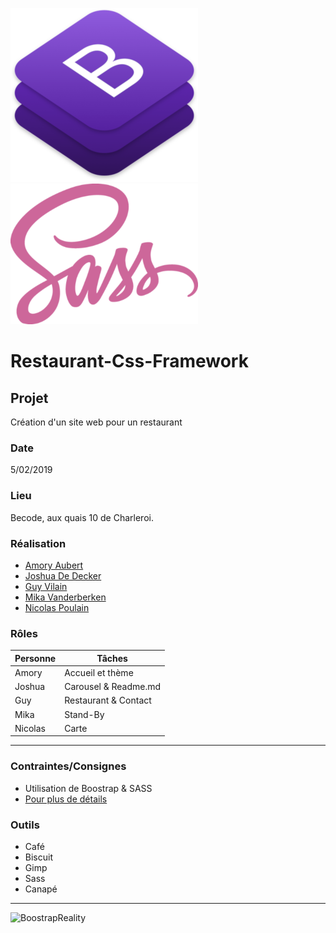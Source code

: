 ![Boostrap](assets/rdsrc/boostrap_readme.png)
![Sass](assets/rdsrc/sass.png)

# Restaurant-Css-Framework

## Projet
Création d'un site web pour un restaurant

### Date 
5/02/2019 
### Lieu
Becode, aux quais 10 de Charleroi.

### Réalisation 
* [Amory Aubert](https://github.com/AmoryAubert)
* [Joshua De Decker](https://github.com/2D1J)
* [Guy Vilain](https://github.com/GuyVil1)
* [Mika Vanderberken](https://github.com/mika0499)
* [Nicolas Poulain](https://github.com/PoulainNicolas)

### Rôles

|Personne    | Tâches                |
|------------|-----------------------|
|Amory       |Accueil et thème       |
|Joshua      |Carousel & Readme.md   |
|Guy         |Restaurant & Contact   |
|Mika        |Stand-By               |
|Nicolas     |Carte                  |

-----------------------

### Contraintes/Consignes
* Utilisation de Boostrap & SASS
* [Pour plus de détails](https://github.com/becodeorg/CRL-Woods-1.9/blob/master/Parcours/01-Prairie/9.Bootstrap/projet.md)

### Outils
* Café
* Biscuit
* Gimp
* Sass
* Canapé

----------------------
![BoostrapReality](https://media.giphy.com/media/1xoKOCXe6lCg3KmbCV/200w_d.gif)



